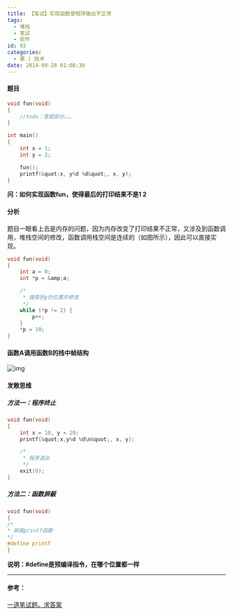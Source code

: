 ```yaml
---
title: 【笔试】实现函数使程序输出不正常
tags:
  - 堆栈
  - 笔试
  - 软件
id: 93
categories:
  - 累 | 技术
date: 2014-08-28 01:08:30
---
```


#### 题目

<!-- more -->

```c
void fun(void)
{
    //todo：答题部分。。。
}

int main()
{
    int x = 1;
    int y = 2;

    fun();
    printf(&quot;x, y%d %d&quot;, x, y);
}
```

**问：如何实现函数fun，使得最后的打印结果不是1 2**

#### 分析

题目一眼看上去是内存的问题，因为内存改变了打印结果不正常，又涉及到函数调用，堆栈空间的修改，函数调用栈空间是连续的（如图所示），因此可以直接实现。

```c
void fun(void)
{
	int a = 0;
	int *p = &amp;a;

	/*
	 * 搜索到y的位置并修改
	 */
	while (*p != 2) {
		p++;
	}
	*p = 10;
}
```

#### 函数A调用函数B的栈中帧结构

![img](http://oblc3hrjc.bkt.clouddn.com/wp-content/uploads/2014/08/%E5%87%BD%E6%95%B0A%E8%B0%83%E7%94%A8%E5%87%BD%E6%95%B0B%E7%9A%84%E6%A0%88%E4%B8%AD%E5%B8%A7%E7%BB%93%E6%9E%84.png)

#### 发散思维

##### 方法一：程序终止

```c
void fun(void)
{
	int x = 10, y = 20;
	printf(&quot;x,y%d %d\n&quot;, x, y);

	/*
	 * 程序退出
	 */
	exit(0);
}
```

##### 方法二：函数屏蔽

```c
void fun(void)
{
/*
* 屏蔽printf函数
*/
#define printf
}
```

**说明：#define是预编译指令，在哪个位置都一样**

* * *

#### 参考：

[一道笔试题。求答案](http://www.educity.cn/wenda/525700.html "一道笔试题")